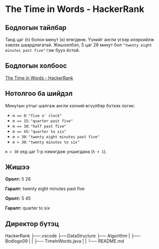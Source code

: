 # The Time in Words - HackerRank

## Бодлогын тайлбар

Танд цаг (`h`) болон минут (`m`) өгөгдөнө. Үүнийг англи үгээр илэрхийлж хэвлэх шаардлагатай. Жишээлбэл, 5 цаг 28 минут бол `"twenty eight minutes past five"` гэж буух ёстой.


## Бодлогын холбоос

[The Time in Words - HackerRank](https://www.hackerrank.com/challenges/the-time-in-words/problem?isFullScreen=true)


## Нотолгоо ба шийдэл

Минутын утгыг шалгаж англи хэлний өгүүлбэр бүтээх логик:

- `m == 0`: `"five o' clock"`
- `m == 15`: `"quarter past five"`
- `m == 30`: `"half past five"`
- `m == 45`: `"quarter to six"`
- `m < 30`: `"twenty eight minutes past five"`
- `m > 30`: `"twenty minutes to six"`

`m > 30` үед цаг 1-р нэмэгдэж уншигдана (`h + 1`).


## Жишээ

**Оролт:**
5
28

**Гаралт:**
twenty eight minutes past five


**Оролт:**
5
45


**Гаралт:**
quarter to six

## Директор бүтэц
HackerRank
    ├──.vscode
    ├──DataStructure
    ├── Algorithm
    |   ├── Bodlogo09
    |   |   ├── TimeInWords.java
    |   |   └── README.md